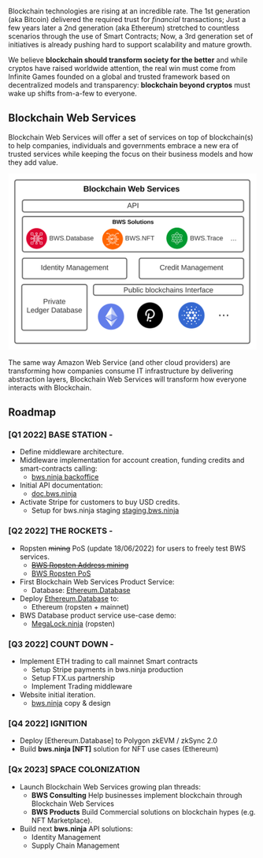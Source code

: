 <script src="https://kit.fontawesome.com/ed4fd3e862.js" crossorigin="anonymous"></script>

<br/>

Blockchain technologies are rising at an incredible rate. The 1st generation (aka Bitcoin) delivered the required trust for _financial_ transactions; Just a few years later a 2nd generation (aka Ethereum) stretched to countless scenarios through the use of Smart Contracts; Now, a 3rd generation set of initiatives is already pushing hard to support scalability and mature growth.

We believe **blockchain should transform society for the better** and while cryptos have raised worldwide attention, the real win must come from Infinite Games founded on a global and trusted framework based on decentralized models and transparency: **blockchain beyond cryptos** must wake up shifts from-a-few to everyone.

## Blockchain Web Services

Blockchain Web Services will offer a set of services on top of blockchain(s) to help companies, individuals and governments embrace a new era of trusted services while keeping the focus on their business models and how they add value.

<p align="center">
  <img src="img/BWS_HL_Components.svg" />
</p>

The same way Amazon Web Service (and other cloud providers) are transforming how companies consume IT infrastructure by delivering abstraction layers, Blockchain Web Services will transform how everyone interacts with Blockchain.

## <a name="roadmap"></a>Roadmap

### [Q1 2022] **BASE STATION** - <i class="fa-solid fa-check"></i>

- Define middleware architecture.
- Middleware implementation for account creation, funding credits and smart-contracts calling:
  - [bws.ninja backoffice](https://bws.ninja/)
- Initial API documentation:
  - [doc.bws.ninja](https://doc.bws.ninja/)
- Activate Stripe for customers to buy USD credits.
  - Setup for bws.ninja staging [staging.bws.ninja](https://staging.bws.ninja)

### [Q2 2022] **THE ROCKETS** - <i class="fa-solid fa-check"></i>

- Ropsten ~~mining~~ PoS (update 18/06/2022) for users to freely test BWS services.
  - ~~[BWS Ropsten Address mining](https://ropsten.etherscan.io/address/0x9089Db83F0590EC2eD01A5Eb4F8584Dd6F4bDaC7#mine)~~
  - [BWS Ropsten PoS](https://ropsten.beaconcha.in/validator/877c91d2376f731a0f621c7848c0cd9d0a2622e91d68922838ef6b4dd5d8256e46e86cf06f5979b32103ed706d0c70ed)
- First Blockchain Web Services Product Service:
  - Database: [Ethereum.Database](https://github.com/NachoColl/blockchain-web-services/tree/Ethereum.Database.Immutable/contracts/ethereum)
- Deploy [Ethereum.Database](https://doc.bws.ninja/#database) to:
  - Ethereum (ropsten + mainnet)
- BWS Database product service use-case demo:
  - [MegaLock.ninja](https://megalock.ninja) (ropsten)

### [Q3 2022] **COUNT DOWN** - <i class="fa-solid fa-check"></i>

- Implement ETH trading to call mainnet Smart contracts
  - Setup Stripe payments in bws.ninja production
  - Setup FTX.us partnership
  - Implement Trading middleware
- Website initial iteration.
  - [bws.ninja](https://bws.ninja/) copy & design

### [Q4 2022] **IGNITION**

- Deploy [Ethereum.Database] to Polygon zkEVM / zkSync 2.0
- Build **bws.ninja [NFT]** solution for NFT use cases (Ethereum)

### [Qx 2023] **SPACE COLONIZATION**

- Launch Blockchain Web Services growing plan threads:
  - **BWS Consulting** Help businesses implement blockchain through Blockchain Web Services 
  - **BWS Products** Build Commercial solutions on blockchain hypes (e.g. NFT Marketplace).
- Build next **bws.ninja** API solutions:
  - Identity Management
  - Supply Chain Management

  

